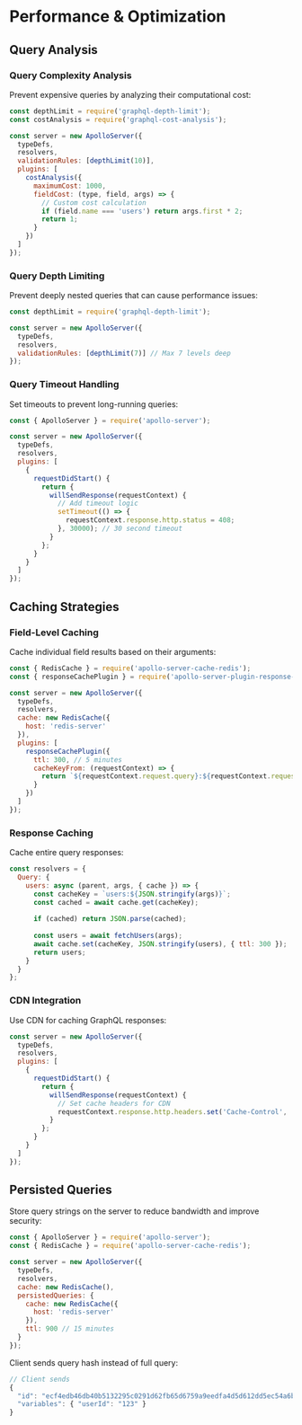 # Performance & Optimization

## Query Analysis

### Query Complexity Analysis
Prevent expensive queries by analyzing their computational cost:

```javascript
const depthLimit = require('graphql-depth-limit');
const costAnalysis = require('graphql-cost-analysis');

const server = new ApolloServer({
  typeDefs,
  resolvers,
  validationRules: [depthLimit(10)],
  plugins: [
    costAnalysis({
      maximumCost: 1000,
      fieldCost: (type, field, args) => {
        // Custom cost calculation
        if (field.name === 'users') return args.first * 2;
        return 1;
      }
    })
  ]
});
```

### Query Depth Limiting
Prevent deeply nested queries that can cause performance issues:

```javascript
const depthLimit = require('graphql-depth-limit');

const server = new ApolloServer({
  typeDefs,
  resolvers,
  validationRules: [depthLimit(7)] // Max 7 levels deep
});
```

### Query Timeout Handling
Set timeouts to prevent long-running queries:

```javascript
const { ApolloServer } = require('apollo-server');

const server = new ApolloServer({
  typeDefs,
  resolvers,
  plugins: [
    {
      requestDidStart() {
        return {
          willSendResponse(requestContext) {
            // Add timeout logic
            setTimeout(() => {
              requestContext.response.http.status = 408;
            }, 30000); // 30 second timeout
          }
        };
      }
    }
  ]
});
```

## Caching Strategies

### Field-Level Caching
Cache individual field results based on their arguments:

```javascript
const { RedisCache } = require('apollo-server-cache-redis');
const { responseCachePlugin } = require('apollo-server-plugin-response-cache');

const server = new ApolloServer({
  typeDefs,
  resolvers,
  cache: new RedisCache({
    host: 'redis-server'
  }),
  plugins: [
    responseCachePlugin({
      ttl: 300, // 5 minutes
      cacheKeyFrom: (requestContext) => {
        return `${requestContext.request.query}:${requestContext.request.variables}`;
      }
    })
  ]
});
```

### Response Caching
Cache entire query responses:

```javascript
const resolvers = {
  Query: {
    users: async (parent, args, { cache }) => {
      const cacheKey = `users:${JSON.stringify(args)}`;
      const cached = await cache.get(cacheKey);
      
      if (cached) return JSON.parse(cached);
      
      const users = await fetchUsers(args);
      await cache.set(cacheKey, JSON.stringify(users), { ttl: 300 });
      return users;
    }
  }
};
```

### CDN Integration
Use CDN for caching GraphQL responses:

```javascript
const server = new ApolloServer({
  typeDefs,
  resolvers,
  plugins: [
    {
      requestDidStart() {
        return {
          willSendResponse(requestContext) {
            // Set cache headers for CDN
            requestContext.response.http.headers.set('Cache-Control', 'public, max-age=300');
          }
        };
      }
    }
  ]
});
```

## Persisted Queries

Store query strings on the server to reduce bandwidth and improve security:

```javascript
const { ApolloServer } = require('apollo-server');
const { RedisCache } = require('apollo-server-cache-redis');

const server = new ApolloServer({
  typeDefs,
  resolvers,
  cache: new RedisCache(),
  persistedQueries: {
    cache: new RedisCache({
      host: 'redis-server'
    }),
    ttl: 900 // 15 minutes
  }
});
```

Client sends query hash instead of full query:

```javascript
// Client sends
{
  "id": "ecf4edb46db40b5132295c0291d62fb65d6759a9eedfa4d5d612dd5ec54a6b38",
  "variables": { "userId": "123" }
}
```
